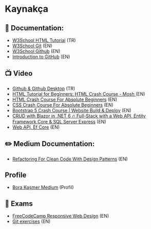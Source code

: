 # Kaynakça

## 📄 Documentation: 

- [W3School HTML Tutorial](https://www.w3schools.com/html/) (TR)
- [W3School Git](https://www.w3schools.com/git/default.asp?remote=github) (EN)
- [W3School Github](https://www.w3schools.com/git/git_remote_getstarted.asp?remote=github) (EN)
- [Introduction to GitHub](https://github.com/microsoft/Web-Dev-For-Beginners/blob/main/1-getting-started-lessons/2-github-basics/README.md) (EN)



## 📺 Video

- [Github & Github Desktop](https://www.youtube.com/watch?v=gRZW8eTmLMA&ab_channel=KodcuMurat) (TR)
- [HTML Tutorial for Beginners: HTML Crash Course - Mosh
](https://www.youtube.com/watch?v=qz0aGYrrlhU&list=RDCMUCWv7vMbMWH4-V0ZXdmDpPBA&start_radio=1&rv=qz0aGYrrlhU&t=89&ab_channel=ProgrammingwithMosh) (EN)
- [HTML Crash Course For Absolute Beginners](https://www.youtube.com/watch?v=UB1O30fR-EE&ab_channel=TraversyMedia) (EN)
- [CSS Crash Course For Absolute Beginners](https://www.youtube.com/watch?v=yfoY53QXEnI&ab_channel=TraversyMedia) (EN)
- [Bootstrap 5 Crash Course | Website Build & Deploy](https://www.youtube.com/watch?v=4sosXZsdy-s&ab_channel=TraversyMedia) (EN)
- [CRUD with Blazor in .NET 6 🔥 Full-Stack with a Web API, Entity Framework Core & SQL Server Express](https://www.youtube.com/watch?v=K_P-qJj_8Bg&ab_channel=PatrickGod) (EN)
- [Web API, Ef Core](https://www.youtube.com/watch?v=nIOqO5N2_ss&ab_channel=MohamadLawand) (EN)

## ✏️ Medium Documentation: 

- [Refactoring For Clean Code With Design Patterns](https://medium.com/swlh/refactoring-for-clean-code-with-design-patterns-2d3d754c3bfe) (EN)

## Profile

- [Bora Kaşmer Medium](https://borakasmer.medium.com/) (Profil)

## 📝 Exams

- [FreeCodeCamp Responsive Web Design](https://www.freecodecamp.org/learn/2022/responsive-web-design/) (EN)
- [Git exercises](https://www.w3schools.com/git/default.asp?remote=github) (EN)
